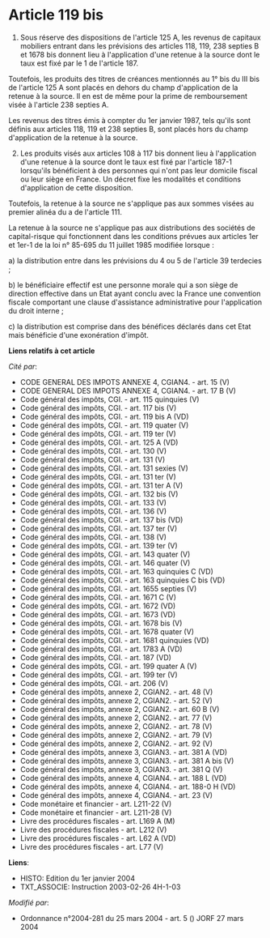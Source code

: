 # Article 119 bis

1. Sous réserve des dispositions de l'article 125 A, les revenus de capitaux mobiliers entrant dans les prévisions des
articles 118, 119, 238 septies B et 1678 bis donnent lieu à l'application d'une retenue à la source dont le taux est fixé par
le 1 de l'article 187.

Toutefois, les produits des titres de créances mentionnés au 1° bis du III bis de l'article 125 A sont placés en dehors du
champ d'application de la retenue à la source. Il en est de même pour la prime de remboursement visée à l'article 238 septies
A.

Les revenus des titres émis à compter du 1er janvier 1987, tels qu'ils sont définis aux articles 118, 119 et 238 septies B,
sont placés hors du champ d'application de la retenue à la source.

2. Les produits visés aux articles 108 à 117 bis donnent lieu à l'application d'une retenue à la source dont le taux est fixé
par l'article 187-1 lorsqu'ils bénéficient à des personnes qui n'ont pas leur domicile fiscal ou leur siège en France. Un
décret fixe les modalités et conditions d'application de cette disposition.

Toutefois, la retenue à la source ne s'applique pas aux sommes visées au premier alinéa du a de l'article 111.

La retenue à la source ne s'applique pas aux distributions des sociétés de capital-risque qui fonctionnent dans les
conditions prévues aux articles 1er et 1er-1 de la loi n° 85-695 du 11 juillet 1985 modifiée lorsque :

a) la distribution entre dans les prévisions du 4 ou 5 de l'article 39 terdecies ;

b) le bénéficiaire effectif est une personne morale qui a son siège de direction effective dans un Etat ayant conclu avec la
France une convention fiscale comportant une clause d'assistance administrative pour l'application du droit interne ;

c) la distribution est comprise dans des bénéfices déclarés dans cet Etat mais bénéficie d'une exonération d'impôt.

**Liens relatifs à cet article**

_Cité par_:

  - CODE GENERAL DES IMPOTS ANNEXE 4, CGIAN4. - art. 15 (V)
  - CODE GENERAL DES IMPOTS ANNEXE 4, CGIAN4. - art. 17 B (V)
  - Code général des impôts, CGI. - art. 115 quinquies (V)
  - Code général des impôts, CGI. - art. 117 bis (V)
  - Code général des impôts, CGI. - art. 119 bis A (VD)
  - Code général des impôts, CGI. - art. 119 quater (V)
  - Code général des impôts, CGI. - art. 119 ter (V)
  - Code général des impôts, CGI. - art. 125 A (VD)
  - Code général des impôts, CGI. - art. 130 (V)
  - Code général des impôts, CGI. - art. 131 (V)
  - Code général des impôts, CGI. - art. 131 sexies (V)
  - Code général des impôts, CGI. - art. 131 ter (V)
  - Code général des impôts, CGI. - art. 131 ter A (V)
  - Code général des impôts, CGI. - art. 132 bis (V)
  - Code général des impôts, CGI. - art. 133 (V)
  - Code général des impôts, CGI. - art. 136 (V)
  - Code général des impôts, CGI. - art. 137 bis (VD)
  - Code général des impôts, CGI. - art. 137 ter (V)
  - Code général des impôts, CGI. - art. 138 (V)
  - Code général des impôts, CGI. - art. 139 ter (V)
  - Code général des impôts, CGI. - art. 143 quater (V)
  - Code général des impôts, CGI. - art. 146 quater (V)
  - Code général des impôts, CGI. - art. 163 quinquies C (VD)
  - Code général des impôts, CGI. - art. 163 quinquies C bis (VD)
  - Code général des impôts, CGI. - art. 1655 septies (V)
  - Code général des impôts, CGI. - art. 1671 C (V)
  - Code général des impôts, CGI. - art. 1672 (VD)
  - Code général des impôts, CGI. - art. 1673 (VD)
  - Code général des impôts, CGI. - art. 1678 bis (V)
  - Code général des impôts, CGI. - art. 1678 quater (V)
  - Code général des impôts, CGI. - art. 1681 quinquies (VD)
  - Code général des impôts, CGI. - art. 1783 A (VD)
  - Code général des impôts, CGI. - art. 187 (VD)
  - Code général des impôts, CGI. - art. 199 quater A (V)
  - Code général des impôts, CGI. - art. 199 ter (V)
  - Code général des impôts, CGI. - art. 206 (V)
  - Code général des impôts, annexe 2, CGIAN2. - art. 48 (V)
  - Code général des impôts, annexe 2, CGIAN2. - art. 52 (V)
  - Code général des impôts, annexe 2, CGIAN2. - art. 60 B (V)
  - Code général des impôts, annexe 2, CGIAN2. - art. 77 (V)
  - Code général des impôts, annexe 2, CGIAN2. - art. 78 (V)
  - Code général des impôts, annexe 2, CGIAN2. - art. 79 (V)
  - Code général des impôts, annexe 2, CGIAN2. - art. 92 (V)
  - Code général des impôts, annexe 3, CGIAN3. - art. 381 A (VD)
  - Code général des impôts, annexe 3, CGIAN3. - art. 381 A bis (V)
  - Code général des impôts, annexe 3, CGIAN3. - art. 381 Q (V)
  - Code général des impôts, annexe 4, CGIAN4. - art. 188 L (VD)
  - Code général des impôts, annexe 4, CGIAN4. - art. 188-0 H (VD)
  - Code général des impôts, annexe 4, CGIAN4. - art. 23 (V)
  - Code monétaire et financier - art. L211-22 (V)
  - Code monétaire et financier - art. L211-28 (V)
  - Livre des procédures fiscales - art. L169 A (M)
  - Livre des procédures fiscales - art. L212 (V)
  - Livre des procédures fiscales - art. L62 A (VD)
  - Livre des procédures fiscales - art. L77 (V)

**Liens**:

  - HISTO: Edition du 1er janvier 2004
  - TXT_ASSOCIE: Instruction 2003-02-26 4H-1-03

_Modifié par_:

  - Ordonnance n°2004-281 du 25 mars 2004 - art. 5 () JORF 27 mars 2004
